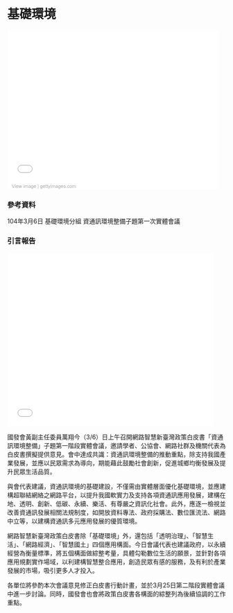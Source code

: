 # 基礎環境
<div class="getty embed image" style="background-color:#fff;display:inline-block;font-family:'Helvetica Neue',Arial,sans-serif;color:#a7a7a7;font-size:11px;width:100%;max-width:488px;"><div style="overflow:hidden;position:relative;height:0;padding:71.926230% 0 0 0;width:100%;"><iframe src="//embed.gettyimages.com/embed/150817930?et=VwCV95KhQQpp7a4or_6TZA&sig=b33hM3gy_2Ea0XkpLV2ZWfOvr_NjYw_I3W86EQr8OB0=" width="488" height="351" scrolling="no" frameborder="0" style="display:inline-block;position:absolute;top:0;left:0;width:100%;height:100%;"></iframe></div><p style="margin:0;"></p><div style="padding:0;margin:0 0 0 10px;text-align:left;"><a href="http://www.gettyimages.com/detail/150817930" target="_blank" style="color:#a7a7a7;text-decoration:none;font-weight:normal !important;border:none;display:inline-block;">View image</a> | <a href="http://www.gettyimages.com" target="_blank" style="color:#a7a7a7;text-decoration:none;font-weight:normal !important;border:none;display:inline-block;">gettyimages.com</a></div></div>


### 參考資料
104年3月6日 基礎環境分組 資通訊環境整備子題第一次實體會議
### 引言報告

<iframe src="//www.slideshare.net/slideshow/embed_code/45591689" width="476" height="400" frameborder="0" marginwidth="0" marginheight="0" scrolling="no"></iframe>

國發會黃副主任委員萬翔今（3/6）日上午召開網路智慧新臺灣政策白皮書「資通訊環境整備」子題第一階段實體會議，邀請學者、公協會、網路社群及機關代表為白皮書撰擬提供意見。會中達成共識：資通訊環境整備的推動重點，除支持我國產業發展，並應以民眾需求為導向，期能藉此鼓勵社會創新，促進城鄉均衡發展及提升民眾生活品質。<p>
與會代表建議，資通訊環境的基礎建設，不僅需由實體層面優化基礎環境，並應建構超聯結網絡之網路平台，以提升我國軟實力及支持各項資通訊應用發展，建構在地、透明、創新、低碳、永續、樂活、有尊嚴之資訊化社會。此外，應逐一檢視並改善資通訊發展相關法規制度，如開放資料專法、政府採購法、數位匯流法、網路中立等，以建構資通訊多元應用發展的優質環境。<p>
網路智慧新臺灣政策白皮書除「基礎環境」外，還包括「透明治理」、「智慧生活」、「網路經濟」、「智慧國土」四個應用構面。今日會議代表也建議政府，以永續經營為衡量標準，將五個構面做綜整考量，具體勾勒數位生活的願景，並針對各項應用規劃實作場域，以利建構智慧整合應用，創造民眾有感的服務，及有利於產業發展的巿場，吸引更多人才投入。<p>
各單位將參酌本次會議意見修正白皮書行動計畫，並於3月25日第二階段實體會議中進一步討論。同時，國發會也會將政策白皮書各構面的綜整列為後續協調的工作重點。

